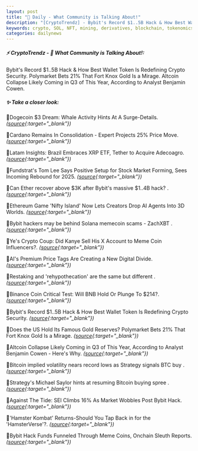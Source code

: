 ```yaml
---
layout: post
title: "🌇 Daily - What Community is Talking About!"
description: "[CryptoTrendz] - Bybit's Record $1..5B Hack & How Best Wallet Token Is Redefining Crypto Security. Polymarket Bets 21% That Fort Knox Gold Is a Mirage. Altcoin Collapse Likely Coming in Q3 of This Year, According to Analyst Benjamin Cowen."
keywords: crypto, SOL, NFT, mining, derivatives, blockchain, tokenomics, cryptocurrency, erc20
categories: dailynews
---
```


##### ⚡ CryptoTrendz - 📌 *What Community is Talking About!:*

Bybit's Record $1..5B Hack & How Best Wallet Token Is Redefining Crypto Security. Polymarket Bets 21% That Fort Knox Gold Is a Mirage. Altcoin Collapse Likely Coming in Q3 of This Year, According to Analyst Benjamin Cowen.

##### ✨ *Take a closer look:*


🔹Dogecoin $3 Dream: Whale Activity Hints At A Surge-Details. *([source](https://s.avyag.com/oiqz){:target="_blank"})*

🔹Cardano Remains In Consolidation - Expert Projects 25% Price Move. *([source](https://s.avyag.com/27kh){:target="_blank"})*

🔹Latam Insights: Brazil Embraces XRP ETF, Tether to Acquire Adecoagro. *([source](https://s.avyag.com/1u7y){:target="_blank"})*

🔹Fundstrat's Tom Lee Says Positive Setup for Stock Market Forming, Sees Incoming Rebound for 2025. *([source](https://s.avyag.com/1jvl){:target="_blank"})*

🔹Can Ether recover above $3K after Bybit's massive $1..4B hack? . *([source](https://s.avyag.com/b35e){:target="_blank"})*

🔹Ethereum Game 'Nifty Island' Now Lets Creators Drop AI Agents Into 3D Worlds. *([source](https://s.avyag.com/go3p){:target="_blank"})*

🔹Bybit hackers may be behind Solana memecoin scams - ZachXBT . *([source](https://s.avyag.com/bju0){:target="_blank"})*

🔹Ye's Crypto Coup: Did Kanye Sell His X Account to Meme Coin Influencers?. *([source](https://s.avyag.com/qsqc){:target="_blank"})*

🔹AI's Premium Price Tags Are Creating a New Digital Divide. *([source](https://s.avyag.com/5luy){:target="_blank"})*

🔹Restaking and 'rehypothecation' are the same but different . *([source](https://s.avyag.com/f60x){:target="_blank"})*

🔹Binance Coin Critical Test: Will BNB Hold Or Plunge To $214?. *([source](https://s.avyag.com/4o40){:target="_blank"})*

🔹Bybit's Record $1..5B Hack & How Best Wallet Token Is Redefining Crypto Security. *([source](https://s.avyag.com/5k8u){:target="_blank"})*

🔹Does the US Hold Its Famous Gold Reserves? Polymarket Bets 21% That Fort Knox Gold Is a Mirage. *([source](https://s.avyag.com/1173){:target="_blank"})*

🔹Altcoin Collapse Likely Coming in Q3 of This Year, According to Analyst Benjamin Cowen - Here's Why. *([source](https://s.avyag.com/hg6i){:target="_blank"})*

🔹Bitcoin implied volatility nears record lows as Strategy signals BTC buy . *([source](https://s.avyag.com/hkyj){:target="_blank"})*

🔹Strategy's Michael Saylor hints at resuming Bitcoin buying spree . *([source](https://s.avyag.com/erz2){:target="_blank"})*

🔹Against The Tide: SEI Climbs 16% As Market Wobbles Post Bybit Hack. *([source](https://s.avyag.com/ilb2){:target="_blank"})*

🔹'Hamster Kombat' Returns-Should You Tap Back in for the 'HamsterVerse'?. *([source](https://s.avyag.com/iv33){:target="_blank"})*

🔹Bybit Hack Funds Funneled Through Meme Coins, Onchain Sleuth Reports. *([source](https://s.avyag.com/j5zj){:target="_blank"})*
